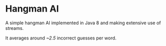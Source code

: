 # Hangman AI
A simple hangman AI implemented in Java 8 and making extensive use of streams.

It averages around *~2.5* incorrect guesses per word.
